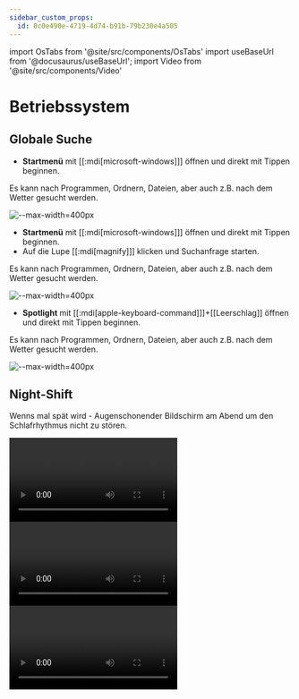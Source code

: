 ```yaml
---
sidebar_custom_props:
  id: 0c0e490e-4719-4d74-b91b-79b230e4a505
---
```

import OsTabs from '@site/src/components/OsTabs'
import useBaseUrl from '@docusaurus/useBaseUrl';
import Video from '@site/src/components/Video'

# Betriebssystem

## Globale Suche

<OsTabs>
  <TabItem value="win11">

- **Startmenü** mit [[:mdi[microsoft-windows]]] öffnen und direkt mit Tippen beginnen.

Es kann nach Programmen, Ordnern, Dateien, aber auch z.B. nach dem Wetter gesucht werden.

![--max-width=400px](/img/byod-basics/win11/global-search.png)

</TabItem>
  <TabItem value="win10">

- **Startmenü** mit [[:mdi[microsoft-windows]]] öffnen  und direkt mit Tippen beginnen.
- Auf die Lupe [[:mdi[magnify]]] klicken und Suchanfrage starten.

Es kann nach Programmen, Ordnern, Dateien, aber auch z.B. nach dem Wetter gesucht werden.

![--max-width=400px](/img/byod-basics/win/global_search.png)

</TabItem>
<TabItem value="mac">


- **Spotlight** mit [[:mdi[apple-keyboard-command]]]+[[Leerschlag]] öffnen und direkt mit Tippen beginnen.

Es kann nach Programmen, Ordnern, Dateien, aber auch z.B. nach dem Wetter gesucht werden.

![--max-width=400px](/img/byod-basics/osx/global_search.png)
</TabItem>
</OsTabs>

## Night-Shift

Wenns mal spät wird - Augenschonender Bildschirm am Abend um den Schlafrhythmus nicht zu stören.

<OsTabs>
  <TabItem value="win11">
    <Video src={useBaseUrl('/img/byod-basics/win11/nightshift.mp4')} />
  </TabItem>
  <TabItem value="win10">
    <Video src={useBaseUrl('/img/byod-basics/win/nightshift.mp4')} />
  </TabItem>
  <TabItem value="mac">
    <Video src={useBaseUrl('/img/byod-basics/osx/nightshift.mp4')} />
  </TabItem>
</OsTabs>
